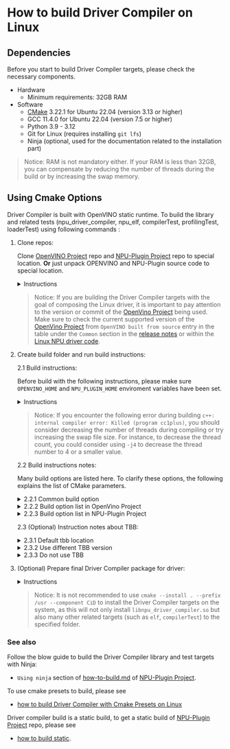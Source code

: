 # How to build Driver Compiler on Linux

## Dependencies

Before you start to build Driver Compiler targets, please check the necessary components.
- Hardware
    - Minimum requirements: 32GB RAM
- Software
    - [CMake](https://cmake.org/download/) 3.22.1 for Ubuntu 22.04 (version 3.13 or higher)
    - GCC 11.4.0 for Ubuntu 22.04 (version 7.5 or higher)
    - Python 3.9 - 3.12
    - Git for Linux (requires installing `git lfs`)
    - Ninja (optional, used for the documentation related to the installation part)

> Notice: RAM is not mandatory either. If your RAM is less than 32GB, you can compensate by reducing the number of threads during the build or by increasing the swap memory.

## Using Cmake Options

Driver Compiler is built with OpenVINO static runtime. To build the library and related tests (npu_driver_compiler, npu_elf, compilerTest, profilingTest, loaderTest) using following commands :

1. Clone repos:

    Clone [OpenVINO Project] repo and [NPU-Plugin Project] repo to special location. **Or** just unpack OPENVINO and NPU-Plugin source code to special location.

    <details>
    <summary>Instructions</summary>

    ```sh
    # set the proxy, if required.
    # export  http_proxy=xxxx
    # export  https_proxy=xxxx

    cd /home/useraccount/workspace (Just an example, you should use your own path.)
    git clone https://github.com/openvinotoolkit/openvino.git 
    cd openvino
    git checkout -b master origin/master (Just an example, you could use your own branch/tag/commit.)
    git submodule update --init --recursiv


    cd /home/useraccount/workspace (Just an example, you should use your own path.)
    git clone https://github.com/openvinotoolkit/npu_compiler.git
    cd npu_plugin
    git checkout -b master origin/master (Just an example, you could use your own branch/tag/commit.)
    git submodule update --init --recursive

    export OPENVINO_HOME=/home/useraccount/workspace/openvino (need change to your own path)
    export NPU_PLUGIN_HOME=/home/useraccount/workspace/npu_plugin (need change to your own path)
    ```
    </details>

    > Notice: If you are building the Driver Compiler targets with the goal of composing the Linux driver, it is important to pay attention to the version or commit of the [OpenVino Project] being used. Make sure to check the current supported version of the [OpenVino Project] from `OpenVINO built from source` entry in the table under the `Common` section in the [release notes](https://github.com/intel/linux-npu-driver/releases/) or within the [Linux NPU driver code](https://github.com/intel/linux-npu-driver/blob/main/compiler/compiler_source.cmake#L20).

2. Create build folder and run build instructions:
    
    2.1 Build instructions:

    Before build with the following instructions, please make sure `OPENVINO_HOME` and `NPU_PLUGIN_HOME` enviroment variables have been set.

    <details>
    <summary>Instructions</summary>

    ```sh
    cd $OPENVINO_HOME
    mkdir build-x86_64
    cd build-x86_64

    cmake \
    -D CMAKE_BUILD_TYPE=Release \
    -D BUILD_SHARED_LIBS=OFF \
    -D OPENVINO_EXTRA_MODULES=$NPU_PLUGIN_HOME \
    -D ENABLE_LTO=OFF \
    -D ENABLE_FASTER_BUILD=OFF \
    -D ENABLE_CPPLINT=OFF \
    -D ENABLE_TESTS=OFF \
    -D ENABLE_FUNCTIONAL_TESTS=OFF \
    -D ENABLE_SAMPLES=OFF \
    -D ENABLE_JS=OFF \
    -D ENABLE_PYTHON=OFF \
    -D ENABLE_PYTHON_PACKAGING=OFF \
    -D ENABLE_WHEEL=OFF \
    -D ENABLE_OV_ONNX_FRONTEND=OFF \
    -D ENABLE_OV_PYTORCH_FRONTEND=OFF \
    -D ENABLE_OV_PADDLE_FRONTEND=OFF \
    -D ENABLE_OV_TF_FRONTEND=OFF \
    -D ENABLE_OV_TF_LITE_FRONTEND=OFF \
    -D ENABLE_OV_JAX_FRONTEND=OFF \
    -D ENABLE_OV_IR_FRONTEND=ON \
    -D THREADING=TBB \
    -D ENABLE_TBBBIND_2_5=OFF \
    -D ENABLE_SYSTEM_TBB=OFF \
    -D ENABLE_TBB_RELEASE_ONLY=OFF \
    -D ENABLE_HETERO=OFF \
    -D ENABLE_MULTI=OFF \
    -D ENABLE_AUTO=OFF \
    -D ENABLE_AUTO_BATCH=OFF \
    -D ENABLE_TEMPLATE=OFF \
    -D ENABLE_PROXY=OFF \
    -D ENABLE_INTEL_CPU=OFF \
    -D ENABLE_INTEL_GPU=OFF \
    -D ENABLE_NPU_PLUGIN_ENGINE=OFF \
    -D ENABLE_ZEROAPI_BACKEND=OFF \
    -D ENABLE_DRIVER_COMPILER_ADAPTER=OFF \
    -D ENABLE_INTEL_NPU_INTERNAL=OFF \
    -D ENABLE_INTEL_NPU_PROTOPIPE=OFF \
    -D BUILD_COMPILER_FOR_DRIVER=ON \
    -D ENABLE_PRIVATE_TESTS=OFF \
    -D ENABLE_NPU_LSP_SERVER=OFF \
    ..

    cmake --build . --config Release --target npu_driver_compiler compilerTest profilingTest vpuxCompilerL0Test loaderTest -j8
    ```
    </details>

    > Notice: If you encounter the following error during building `c++: internal compiler error: Killed (program cc1plus)`, you should consider decreasing the number of threads during compiling or try increasing the swap file size. For instance, to decrease the thread count, you could consider using `-j4` to decrease the thread number to 4 or a smaller value. 

    2.2 Build instructions notes:

    Many build options are listed here. To clarify these options, the following explains the list of CMake parameters.

    <details>
    <summary>2.2.1 Common build option </summary>

    ```sh
        # Build type
        CMAKE_BUILD_TYPE

        # Build library type
        BUILD_SHARED_LIBS
    ```

    </details>


    <details>
    <summary>2.2.2 Build option list in OpenVino Project</summary>

    For more details on the build options, please refer to [features.cmake](https://github.com/openvinotoolkit/openvino/blob/master/cmake/features.cmake) and intel NPU's [features.cmake](https://github.com/openvinotoolkit/openvino/blob/master/src/plugins/intel_npu/cmake/features.cmake) in [OpenVINO Project], which provide explanations for all the available build options.

    ```sh
        # Specify external repo
        OPENVINO_EXTRA_MODULES

        # Build optimization option
        ENABLE_LTO
        ENABLE_FASTER_BUILD

        # Cpplint checks during build time
        ENABLE_CPPLINT

        # Tests and samples
        ENABLE_TESTS
        ENABLE_FUNCTIONAL_TESTS
        ENABLE_SAMPLES

        # Enable JS API
        ENABLE_JS

        # Enable Python API and generate python binary
        ENABLE_PYTHON
        ENABLE_PYTHON_PACKAGING
        ENABLE_WHEEL

        # Frontend
        ENABLE_OV_ONNX_FRONTEND
        ENABLE_OV_PYTORCH_FRONTEND
        ENABLE_OV_PADDLE_FRONTEND
        ENABLE_OV_TF_FRONTEND
        ENABLE_OV_TF_LITE_FRONTEND
        ENABLE_OV_JAX_FRONTEND
        ENABLE_OV_IR_FRONTEND

        # TBB related option
        THREADING
        ENABLE_TBBBIND_2_5
        ENABLE_SYSTEM_TBB
        ENABLE_TBB_RELEASE_ONLY

        # Plugin platform
        ENABLE_HETERO
        ENABLE_MULTI
        ENABLE_AUTO
        ENABLE_AUTO_BATCH
        ENABLE_PROXY
        ENABLE_INTEL_CPU
        ENABLE_INTEL_GPU

        # NPU plugin and its tools related option
        ENABLE_NPU_PLUGIN_ENGINE
        ENABLE_ZEROAPI_BACKEND
        ENABLE_DRIVER_COMPILER_ADAPTER
        ENABLE_INTEL_NPU_INTERNAL
        ENABLE_INTEL_NPU_PROTOPIPE
    ```
    </details>

    <details>
    <summary>2.2.3 Build option list in NPU-Plugin Project</summary>

    For more details on the build options, please refer to this [features.cmake](https://github.com/openvinotoolkit/npu_compiler/blob/develop/cmake/features.cmake) file in [NPU-Plugin Project], which provides explanations for all the available build options.

    ```sh
        # Build Driver Compiler targets
        BUILD_COMPILER_FOR_DRIVER

        # Compiler private tests
        ENABLE_PRIVATE_TESTS

        # Debug tools
        ENABLE_NPU_LSP_SERVER        
    ```
    </details>

    2.3 (Optional) Instruction notes about TBB:

    <details>
    <summary>2.3.1 Default tbb location</summary>

    The build instructions uses the `-DENABLE_SYSTEM_TBB=OFF` option, which means that the TBB library downloaded by [OpenVINO Project] will be used. The download path for this TBB library is `$OPENVINO_HOME/temp/tbb`. Within the downloaded TBB folder, `$OPENVINO_HOME/temp/tbb/lib/libtbb.so.12` and `$OPENVINO_HOME/temp/tbb/lib/libtbbmalloc.so.2` are required for the Release version. 

    </details>

    <details>
    <summary>2.3.2 Use different TBB version</summary>

    If you wish to build with system TBB, you need install TBB in your local system first and then use `-DENABLE_SYSTEM_TBB=ON` option to instead of `-DENABLE_SYSTEM_TBB=OFF` option.

    If you wish to build with a specific version of TBB, you can download it from [oneTBB Project] and unzip its release package. Then use the `-DENABLE_SYSTEM_TBB=OFF -DTBBROOT=/home/username/path/to/downloaded/tbb` option to build.

    </details>

    <details>
    <summary>2.3.3 Do not use TBB</summary>

    If you wish to build without TBB (which will result in a slower build process), you need change `-D THREADING=TBB` to `-D THREADING=SEQ`. More info about SEQ mode, please refer to this [file](https://github.com/openvinotoolkit/openvino/blob/master/docs/dev/cmake_options_for_custom_compilation.md#options-affecting-binary-size).

    </details>

3. (Optional) Prepare final Driver Compiler package for driver:

    <details>
    <summary>Instructions</summary>

    All Driver Compiler related targets have now been generated in `$OPENVINO_HOME/bin/intel/Release` folder, where the binary libnpu_driver_compiler.so can be found. The following instructions are provided to pack Driver Compiler related targets to the specified location.

    ```sh
        #install Driver compiler related targets to current path. A `cid` folder will be generated to `$OPENVINO_HOME/build-x86_64/`.
        cd $OPENVINO_HOME/build-x86_64
        cmake --install . --prefix $PWD/ --component CiD

        # or to get a related compressed file. A RELEASE-CiD.tar.gz compressed file will be generated to `$OPENVINO_HOME/build-x86_64/`.
        cpack -D CPACK_COMPONENTS_ALL=CiD -D CPACK_CMAKE_GENERATOR=Ninja -D CPACK_PACKAGE_FILE_NAME="RELEASE" -G "TGZ"
    ```
    </details>

    > Notice: It is not recommended to use `cmake --install . --prefix /usr --component CiD` to install the Driver Compiler targets on the system, as this will not only  install `libnpu_driver_compiler.so` but also many other related targets (such as `elf`, `compilerTest`) to the specified folder.

    
### See also

Follow the blow guide to build the Driver Compiler library and test targets with Ninja:
 * `Using ninja` section of [how-to-build.md](../../../guides/how-to-build.md) of [NPU-Plugin Project].

To use cmake presets to build, please see
* [how to build Driver Compiler with Cmake Presets on Linux](./how_to_build_driver_compiler_withCmakePresets_on_linux.md)

Driver compiler build is a static build, to get a static build of [NPU-Plugin Project] repo, please see
 * [how to build static](../../../guides/how-to-build-static.md).

[OpenVINO Project]: https://github.com/openvinotoolkit/openvino
[NPU-Plugin Project]: https://github.com/openvinotoolkit/npu_compiler.git
[oneTBB Project]: https://github.com/oneapi-src/oneTBB
